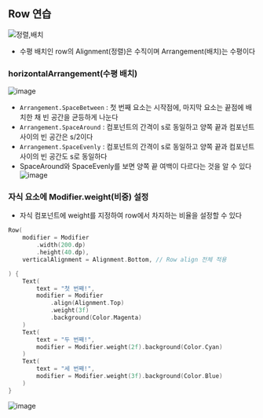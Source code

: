 ## Row 연습
![정렬,배치](https://user-images.githubusercontent.com/110798031/229331138-b7b977a3-4faa-4141-ae3d-b34d517984f7.png)
- 수평 배치인 row의 Alignment(정렬)은 수직이며 Arrangement(배치)는 수평이다

### horizontalArrangement(수평 배치)
![image](https://user-images.githubusercontent.com/110798031/229331170-1f631b8b-2033-4e7d-9056-d87fd24d2a6a.png)
* ```Arrangement.SpaceBetween``` : 첫 번째 요소는 시작점에, 마지막 요소는 끝점에 배치한 채 빈 공간을 균등하게 나눈다
* ```Arrangement.SpaceAround``` : 컴포넌트의 간격이 s로 동일하고 양쪽 끝과 컴포넌트 사이의 빈 공간은 s/2이다
* ```Arrangement.SpaceEvenly``` : 컴포넌트의 간격이 s로 동일하고 양쪽 끝과 컴포넌트 사이의 빈 공간도 s로 동일하다
* SpaceAround와 SpaceEvenly를 보면 양쪽 끝 여백이 다르다는 것을 알 수 있다
  ![image](https://user-images.githubusercontent.com/110798031/229330557-e1205c13-8291-47bc-936a-2b9cb30abbb4.png)

### 자식 요소에 Modifier.weight(비중) 설정
- 자식 컴포넌트에 weight를 지정하여 row에서 차지하는 비율을 설정할 수 있다
```kotlin
Row(
    modifier = Modifier
        .width(200.dp)
        .height(40.dp),
    verticalAlignment = Alignment.Bottom, // Row align 전체 적용

) {
    Text(
        text = "첫 번째!",
        modifier = Modifier
            .align(Alignment.Top)
            .weight(3f)
            .background(Color.Magenta)
    )
    Text(
        text = "두 번째!",
        modifier = Modifier.weight(2f).background(Color.Cyan)
    )
    Text(
        text = "세 번째!",
        modifier = Modifier.weight(3f).background(Color.Blue)
    )
}  
```
![image](https://user-images.githubusercontent.com/110798031/229330878-ca8f8302-0927-439b-9053-f4584ec11e65.png)